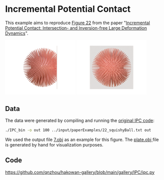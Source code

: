 # Incremental Potential Contact

This example aims to reproduce [Figure 22](https://ipc-sim.github.io/file/IPC-squishyBall.jpg) from
the paper "[Incremental Potential Contact: Intersection- and Inversion-free Large Deformation
Dynamics](https://ipc-sim.github.io/)".

<img src="results/ipc_side.png" width=45%/> <img src="results/ipc_back.png" width=45%/>

## Data

The data were generated by compiling and running the [original IPC code](https://github.com/ipc-sim/IPC):

```sh
./IPC_bin -o out 100 ../input/paperExamples/22_squishyBall.txt out
```
We used the output file [7.obj](data/7.obj) as an example for this figure. The [plate.obj
](data/plate.obj) file is generated by hand for visualization purposes.

## Code

https://github.com/qnzhou/hakowan-gallery/blob/main/gallery/IPC/ipc.py
